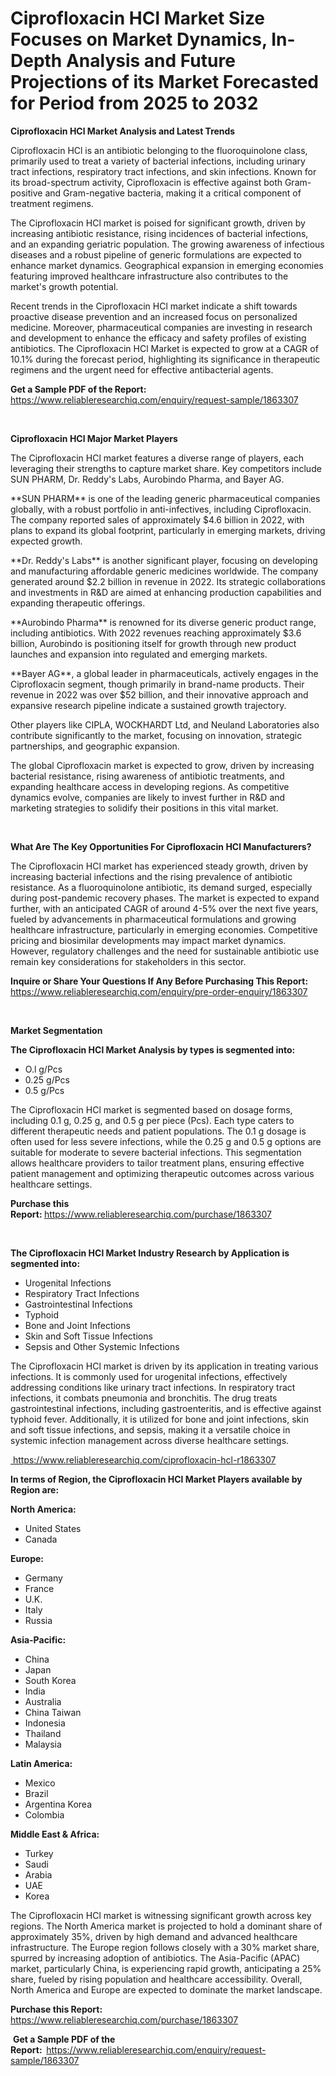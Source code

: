 <p><h1>Ciprofloxacin HCl Market Size Focuses on Market Dynamics, In-Depth Analysis and Future Projections of its Market Forecasted for Period from 2025 to 2032</h1></p><p><strong>Ciprofloxacin HCl Market Analysis and Latest Trends</strong></p>
<p><p>Ciprofloxacin HCl is an antibiotic belonging to the fluoroquinolone class, primarily used to treat a variety of bacterial infections, including urinary tract infections, respiratory tract infections, and skin infections. Known for its broad-spectrum activity, Ciprofloxacin is effective against both Gram-positive and Gram-negative bacteria, making it a critical component of treatment regimens.</p><p>The Ciprofloxacin HCl market is poised for significant growth, driven by increasing antibiotic resistance, rising incidences of bacterial infections, and an expanding geriatric population. The growing awareness of infectious diseases and a robust pipeline of generic formulations are expected to enhance market dynamics. Geographical expansion in emerging economies featuring improved healthcare infrastructure also contributes to the market's growth potential.</p><p>Recent trends in the Ciprofloxacin HCl market indicate a shift towards proactive disease prevention and an increased focus on personalized medicine. Moreover, pharmaceutical companies are investing in research and development to enhance the efficacy and safety profiles of existing antibiotics. The Ciprofloxacin HCl Market is expected to grow at a CAGR of 10.1% during the forecast period, highlighting its significance in therapeutic regimens and the urgent need for effective antibacterial agents.</p></p>
<p><strong>Get a Sample PDF of the Report:&nbsp;</strong> <a href="https://www.reliableresearchiq.com/enquiry/request-sample/1863307?utm_campaign=2749&utm_medium=2&utm_source=Github&utm_content=ia&utm_term=19042025&utm_id=ciprofloxacin-hcl">https://www.reliableresearchiq.com/enquiry/request-sample/1863307</a></p>
<p>&nbsp;</p>
<p><strong>Ciprofloxacin HCl Major Market Players</strong></p>
<p><p>The Ciprofloxacin HCl market features a diverse range of players, each leveraging their strengths to capture market share. Key competitors include SUN PHARM, Dr. Reddy's Labs, Aurobindo Pharma, and Bayer AG.</p><p>**SUN PHARM** is one of the leading generic pharmaceutical companies globally, with a robust portfolio in anti-infectives, including Ciprofloxacin. The company reported sales of approximately $4.6 billion in 2022, with plans to expand its global footprint, particularly in emerging markets, driving expected growth.</p><p>**Dr. Reddy's Labs** is another significant player, focusing on developing and manufacturing affordable generic medicines worldwide. The company generated around $2.2 billion in revenue in 2022. Its strategic collaborations and investments in R&D are aimed at enhancing production capabilities and expanding therapeutic offerings.</p><p>**Aurobindo Pharma** is renowned for its diverse generic product range, including antibiotics. With 2022 revenues reaching approximately $3.6 billion, Aurobindo is positioning itself for growth through new product launches and expansion into regulated and emerging markets.</p><p>**Bayer AG**, a global leader in pharmaceuticals, actively engages in the Ciprofloxacin segment, though primarily in brand-name products. Their revenue in 2022 was over $52 billion, and their innovative approach and expansive research pipeline indicate a sustained growth trajectory.</p><p>Other players like CIPLA, WOCKHARDT Ltd, and Neuland Laboratories also contribute significantly to the market, focusing on innovation, strategic partnerships, and geographic expansion.</p><p>The global Ciprofloxacin market is expected to grow, driven by increasing bacterial resistance, rising awareness of antibiotic treatments, and expanding healthcare access in developing regions. As competitive dynamics evolve, companies are likely to invest further in R&D and marketing strategies to solidify their positions in this vital market.</p></p>
<p>&nbsp;</p>
<p><strong>What Are The Key Opportunities For Ciprofloxacin HCl Manufacturers?</strong></p>
<p><p>The Ciprofloxacin HCl market has experienced steady growth, driven by increasing bacterial infections and the rising prevalence of antibiotic resistance. As a fluoroquinolone antibiotic, its demand surged, especially during post-pandemic recovery phases. The market is expected to expand further, with an anticipated CAGR of around 4-5% over the next five years, fueled by advancements in pharmaceutical formulations and growing healthcare infrastructure, particularly in emerging economies. Competitive pricing and biosimilar developments may impact market dynamics. However, regulatory challenges and the need for sustainable antibiotic use remain key considerations for stakeholders in this sector.</p></p>
<p><strong>Inquire or Share Your Questions If Any Before Purchasing This Report:</strong> <a href="https://www.reliableresearchiq.com/enquiry/pre-order-enquiry/1863307?utm_campaign=2749&utm_medium=2&utm_source=Github&utm_content=ia&utm_term=19042025&utm_id=ciprofloxacin-hcl">https://www.reliableresearchiq.com/enquiry/pre-order-enquiry/1863307</a></p>
<p>&nbsp;</p>
<p><strong>Market Segmentation</strong></p>
<p><strong>The Ciprofloxacin HCl Market Analysis by types is segmented into:</strong></p>
<p><ul><li>O.l g/Pcs</li><li>0.25 g/Pcs</li><li>0.5 g/Pcs</li></ul></p>
<p><p>The Ciprofloxacin HCl market is segmented based on dosage forms, including 0.1 g, 0.25 g, and 0.5 g per piece (Pcs). Each type caters to different therapeutic needs and patient populations. The 0.1 g dosage is often used for less severe infections, while the 0.25 g and 0.5 g options are suitable for moderate to severe bacterial infections. This segmentation allows healthcare providers to tailor treatment plans, ensuring effective patient management and optimizing therapeutic outcomes across various healthcare settings.</p></p>
<p><strong>Purchase this Report:&nbsp;</strong><a href="https://www.reliableresearchiq.com/purchase/1863307?utm_campaign=2749&utm_medium=2&utm_source=Github&utm_content=ia&utm_term=19042025&utm_id=ciprofloxacin-hcl">https://www.reliableresearchiq.com/purchase/1863307</a></p>
<p>&nbsp;</p>
<p><strong>The Ciprofloxacin HCl Market Industry Research by Application is segmented into:</strong></p>
<p><ul><li>Urogenital Infections</li><li>Respiratory Tract Infections</li><li>Gastrointestinal Infections</li><li>Typhoid</li><li>Bone and Joint Infections</li><li>Skin and Soft Tissue Infections</li><li>Sepsis and Other Systemic Infections</li></ul></p>
<p><p>The Ciprofloxacin HCl market is driven by its application in treating various infections. It is commonly used for urogenital infections, effectively addressing conditions like urinary tract infections. In respiratory tract infections, it combats pneumonia and bronchitis. The drug treats gastrointestinal infections, including gastroenteritis, and is effective against typhoid fever. Additionally, it is utilized for bone and joint infections, skin and soft tissue infections, and sepsis, making it a versatile choice in systemic infection management across diverse healthcare settings.</p></p>
<p><a href="https://www.reliableresearchiq.com/ciprofloxacin-hcl-r1863307?utm_campaign=2749&utm_medium=2&utm_source=Github&utm_content=ia&utm_term=19042025&utm_id=ciprofloxacin-hcl">&nbsp;https://www.reliableresearchiq.com/ciprofloxacin-hcl-r1863307</a></p>
<p><strong>In terms of Region, the Ciprofloxacin HCl Market Players available by Region are:</strong></p>
<p>
    <p> <strong> North America: </strong>
        <ul>
            <li>United States</li>
            <li>Canada</li>
        </ul>
        </p> 
    <p> <strong> Europe: </strong>
        <ul>
            <li>Germany</li>
            <li>France</li>
            <li>U.K.</li>
            <li>Italy</li>
            <li>Russia</li>
        </ul>
        </p> 
    <p> <strong> Asia-Pacific: </strong>
        <ul>
            <li>China</li>
            <li>Japan</li>
            <li>South Korea</li>
            <li>India</li>
            <li>Australia</li>
            <li>China Taiwan</li>
            <li>Indonesia</li>
            <li>Thailand</li>
            <li>Malaysia</li>
        </ul>
        </p> 
    <p> <strong> Latin America: </strong>
        <ul>
            <li>Mexico</li>
            <li>Brazil</li>
            <li>Argentina Korea</li>
            <li>Colombia</li>
        </ul>
        </p> 
    <p> <strong> Middle East & Africa: </strong>
        <ul>
            <li>Turkey</li>
            <li>Saudi</li>
            <li>Arabia</li>
            <li>UAE</li>
            <li>Korea</li>
        </ul>
    </p>
    </p>
<p><p>The Ciprofloxacin HCl market is witnessing significant growth across key regions. The North America market is projected to hold a dominant share of approximately 35%, driven by high demand and advanced healthcare infrastructure. The Europe region follows closely with a 30% market share, spurred by increasing adoption of antibiotics. The Asia-Pacific (APAC) market, particularly China, is experiencing rapid growth, anticipating a 25% share, fueled by rising population and healthcare accessibility. Overall, North America and Europe are expected to dominate the market landscape.</p></p>
<p><strong>Purchase this Report: </strong><a href="https://www.reliableresearchiq.com/purchase/1863307?utm_campaign=2749&utm_medium=2&utm_source=Github&utm_content=ia&utm_term=19042025&utm_id=ciprofloxacin-hcl">https://www.reliableresearchiq.com/purchase/1863307</a></p>
<p>&nbsp;<strong>Get a Sample PDF of the Report:&nbsp;&nbsp;</strong><a href="https://www.reliableresearchiq.com/enquiry/request-sample/1863307?utm_campaign=2749&utm_medium=2&utm_source=Github&utm_content=ia&utm_term=19042025&utm_id=ciprofloxacin-hcl">https://www.reliableresearchiq.com/enquiry/request-sample/1863307</a></p>
<p><strong></strong></p>
<p><p></p><p></p><p></p></p>